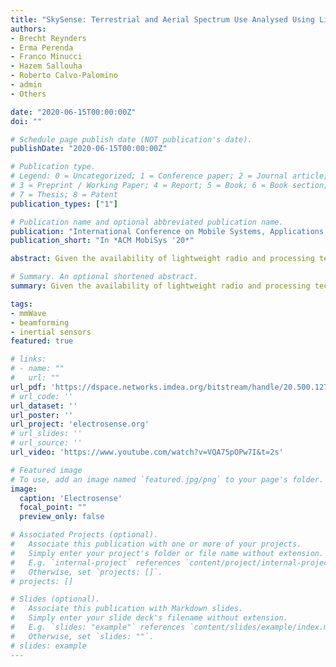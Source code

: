 ```yaml
---
title: "SkySense: Terrestrial and Aerial Spectrum Use Analysed Using Lightweight Sensing Technology with Weather Balloons"
authors:
- Brecht Reynders
- Erma Perenda
- Franco Minucci
- Hazem Sallouha
- Roberto Calvo-Palomino
- admin
- Others

date: "2020-06-15T00:00:00Z"
doi: ""

# Schedule page publish date (NOT publication's date).
publishDate: "2020-06-15T00:00:00Z"

# Publication type.
# Legend: 0 = Uncategorized; 1 = Conference paper; 2 = Journal article;
# 3 = Preprint / Working Paper; 4 = Report; 5 = Book; 6 = Book section;
# 7 = Thesis; 8 = Patent
publication_types: ["1"]

# Publication name and optional abbreviated publication name.
publication: "International Conference on Mobile Systems, Applications, and Services"
publication_short: "In *ACM MobiSys '20*"

abstract: Given the availability of lightweight radio and processing technology, it becomes feasible to imagine spectrum sensing systems using weather balloons. Such balloons navigate the airspace up to 40 km, and can provide a bird's eye and clear view of terrestrial, as well as aerial spectrum use. In this paper, we present SkySense, which is an extension of the Electrosense sensing framework with mobile GPS-located sensors and local data logging. In addition, we present 6 different sensing campaigns, targeting multiple terrestrial or aerial technologies such as ADS-B, AIS or LTE. For instance, for ADS-B, we can clearly conclude that the number of airplanes that are detected is the same for each balloon altitude, but the message reception rate decreases strongly with altitude because of collisions. For each sensing campaign, the dataset is described, and some example spectrum analysis results are presented. In addition, we analyse and quantify important trends visible when sensing from the sky, such as temperature and hardware variations, increased ambient interference levels, as well as hardware limitations of the lightweight system. A key challenge is the automatic gain control and dynamic range of the system, as a radio navigating over 30km, sees a very wide range of possible signal levels. All data is publicly available through the Electrosense framework, to encourage the spectrum sensing community to further analyse the data or motivate further measurement campaigns using weather balloons.

# Summary. An optional shortened abstract.
summary: Given the availability of lightweight radio and processing technology, it becomes feasible to imagine spectrum sensing systems using weather balloons. Such balloons navigate the airspace up to 40 km, and can provide a bird's eye and clear view of terrestrial, as well as aerial spectrum use. In this paper, we present SkySense, which is an extension of the Electrosense sensing framework with mobile GPS-located sensors and local data logging. In addition, we present 6 different sensing campaigns, targeting multiple terrestrial or aerial technologies such as ADS-B, AIS or LTE.

tags:
- mmWave
- beamforming
- inertial sensors
featured: true

# links:
# - name: ""
#   url: ""
url_pdf: 'https://dspace.networks.imdea.org/bitstream/handle/20.500.12761/818/Electrosense_hackathon_overview___Eprints.pdf?sequence=1'
# url_code: ''
url_dataset: ''
url_poster: ''
url_project: 'electrosense.org'
# url_slides: ''
# url_source: ''
url_video: 'https://www.youtube.com/watch?v=VQA75pOPw7I&t=2s'

# Featured image
# To use, add an image named `featured.jpg/png` to your page's folder. 
image:
  caption: 'Electrosense'
  focal_point: ""
  preview_only: false

# Associated Projects (optional).
#   Associate this publication with one or more of your projects.
#   Simply enter your project's folder or file name without extension.
#   E.g. `internal-project` references `content/project/internal-project/index.md`.
#   Otherwise, set `projects: []`.
# projects: []

# Slides (optional).
#   Associate this publication with Markdown slides.
#   Simply enter your slide deck's filename without extension.
#   E.g. `slides: "example"` references `content/slides/example/index.md`.
#   Otherwise, set `slides: ""`.
# slides: example
---
```



